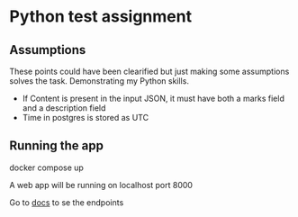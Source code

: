 # Python test assignment

## Assumptions

These points could have been clearified but just making some assumptions solves the task. Demonstrating my Python skills.

- If Content is present in the input JSON, it must have both a marks field and a description field
- Time in postgres is stored as UTC

## Running the app

docker compose up

A web app will be running on localhost port 8000

Go to [docs](http://127.0.0.1:8000/docs) to se the endpoints
